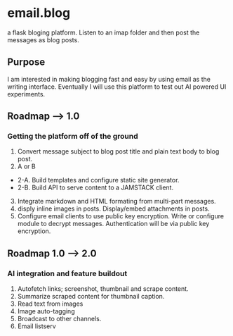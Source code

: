 # email.blog
a flask bloging platform. Listen to an imap folder and then post the messages as blog posts.

## Purpose
I am interested in making blogging fast and easy by using email as the writing interface. Eventually I will use this platform to test out AI powered UI experiments.

## Roadmap --> 1.0 
### Getting the platform off of the ground
1. Convert message subject to blog post title and plain text body to blog post.
2. A or B
  * 2-A. Build templates and configure static site generator.
  * 2-B. Build API to serve content to a JAMSTACK client.
3. Integrate markdown and HTML formating from multi-part messages.
4. disply inline images in posts. Display/embed attachments in posts.
5. Configure email clients to use public key encryption. Write or configure module to decrypt messages. Authentication will be via public key encryption.

## Roadmap 1.0 --> 2.0
### AI integration and feature buildout
1. Autofetch links; screenshot, thumbnail and scrape content.
2. Summarize scraped content for thumbnail caption.
3. Read text from images
4. Image auto-tagging
5. Broadcast to other channels.
6. Email listserv
